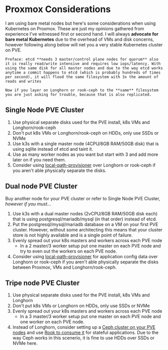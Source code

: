 # Proxmox Considerations

I am using bare metal nodes but here's some considerations when using Kubernetes on Proxmox. These are just my opinions gathered from experience I've witnessed first or second hand. I will always **advocate for bare metal Kubernetes** due to the overhead of VMs and disk concerns, however following along below will net you a very stable Kubernetes cluster on PVE.

```admonish warning
Preface: etcd **needs 3 master/control plane nodes for quorum** also it is really read/write intensive and requires low iops/latency. With using the same disk for all master nodes and due to the way etcd works anytime a commit happens to etcd (which is probably hundreds of times per second), it will flood the same filesystem with 3x the amount of reads and writes

Now if you layer on Longhorn or rook-ceph to the **same** filesystem you are just asking for trouble, because that is also replicated.
```

## Single Node PVE Cluster

1. Use physical separate disks used for the PVE install, k8s VMs and Longhorn/rook-ceph
2. Don't put k8s VMs or Longhorn/rook-ceph on HDDs, only use SSDs or NVMe
3. Use k3s with a single master node (4CPU/8GB RAM/50GB disk) that is using sqlite instead of etcd and taint it.
4. Use as many worker nodes as you want but start with 3 and add more later on if you need them.
5. Consider using [local-path-provisioner](https://github.com/rancher/local-path-provisioner) over Longhorn or rook-ceph if you aren't able physically separate the disks.

## Dual node PVE Cluster

Buy another node for your PVE cluster or refer to Single Node PVE Cluster, _however if you must..._

1. Use k3s with a dual master nodes (2vCPU/8GB RAM/50GB disk each) that is using postgresql/mariadb/mysql (in that order) instead of etcd.
2. Put the postgresql/mysql/mariadb database on a VM on your first PVE cluster. However, without some architecting this means that your cluster store is not highly available and is a single point of failure.
3. Evenly spread out your k8s masters and workers across each PVE node
    -  In a 2 master/3 worker setup put one master on each PVE node and try to even out the workers on each PVE node.
4. Consider using [local-path-provisioner](https://github.com/rancher/local-path-provisioner) for application config data over Longhorn or rook-ceph if you aren't able physically separate the disks between Proxmox, VMs and Longhorn/rook-ceph.

## Tripe node PVE Cluster

1. Use physical separate disks used for the PVE install, k8s VMs and Longhorn
2. Don't put k8s VMs or Longhorn on HDDs, only use SSDs or NVMe
3. Evenly spread out your k8s masters and workers across each PVE node
    - In a 3 master/3 worker setup put one master on each PVE node and one worker on each PVE node.
4. Instead of Longhorn, consider setting up a [Ceph cluster on your PVE nodes](https://pve.proxmox.com/wiki/Deploy_Hyper-Converged_Ceph_Cluster) and use [Rook to consume it](https://rook.io/docs/rook/v1.10/CRDs/Cluster/external-cluster/) for stateful applications. Due to the way Ceph works in this scenerio, it is fine to use HDDs over SSDs or NVMe here.